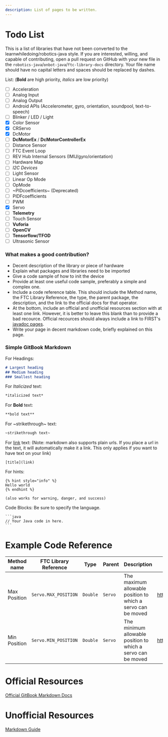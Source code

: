 ```yaml
---
description: List of pages to be written.
---
```


# Todo List

This is a list of libraries that have not been converted to the learnwhiledoing/robotics-java style. If you are interested, willing, and capable of contributing, open a pull request on GitHub with your new file in the `robotics-java`/`onbot-java`/`ftc-library-docs` directory. Your file name should have no capital letters and spaces should be replaced by dashes.

List: (**Bold** are high priority, *italics* are low priority)
- [ ] Acceleration
- [ ] Analog Input
- [ ] Analog Output
- [ ] Android APIs (Accelerometer, gyro, orientation, soundpool, text-to-speech)
- [ ] Blinker / LED / Light
- [x] Color Sensor
- [x] CRServo
- [x] DcMotor
- [ ] **DcMotorEx** / **DcMotorControllerEx**
- [ ] Distance Sensor
- [ ] FTC Event Loop
- [ ] REV Hub Internal Sensors (IMU/gyro/orientation)
- [ ] Hardware Map
- [ ] *I2C Devices*
- [ ] Light Sensor
- [ ] Linear Op Mode
- [ ] OpMode
- [ ] ~PIDcoefficients~ (Deprecated)
- [ ] PIDFcoefficients
- [ ] PWM
- [x] Servo
- [ ] **Telemetry**
- [ ] Touch Sensor
- [ ] **Vuforia**
- [ ] **OpenCV**
- [ ] **Tensorflow/TFOD**
- [ ] Ultrasonic Sensor

### What makes a good contribution?
- Decent description of the library or piece of hardware
- Explain what packages and libraries need to be imported
- Give a code sample of how to init the device
- Provide at least one useful code sample, preferably a simple and complex one.
- Include a code reference table. This should include the Method name, the FTC Library Reference, the type, the parent package, the description, and the link to the official docs for that operator.
- At the bottom, include an official and unofficial resources section with at least one link. However, it is better to leave this blank than to provide a bad recource. Official recources should always include a link to FIRST's [javadoc pages](https://ftctechnh.github.io/ftc_app/doc/javadoc/).
- Write your page in decent markdown code, briefly explained on this page.

### Simple GitBook Markdown


For Headings:
```markdown
# Largest heading
## Medium heading
### Smallest heading
```
For *Italicized* text:
```markdown
*italicized text*
```
For **Bold** text:
```markdown
**bold text**
```
For ~strikethrough~ text:
```markdown
~strikethrough text~
```
For [link]() text: (Note: markdown also supports plain urls. If you place a url in the text, it will automatically make it a link. This only applies if you want to have text on your link)
```
[title](link)
```
For hints:
```
{% hint style="info" %}
Hello world
{% endhint %}

(also works for warning, danger, and success)
```
Code Blocks: Be sure to specify the language.
<pre><code>```java
// Your Java code in here.
```
</code></pre>

# Example Code Reference

|Method name|FTC Library Reference|Type|Parent|Description|Documentation|
|-|-|-|-|-|-|
|Max Position|`Servo.MAX_POSITION`|`Double`|`Servo`|The maximum allowable position to which a servo can be moved|https://ftctechnh.github.io/ftc_app/doc/javadoc/com/qualcomm/robotcore/hardware/Servo.html#MAX_POSITION|
|Min Position|`Servo.MIN_POSITION`|`Double`|`Servo`|The minimum allowable position to which a servo can be moved|https://ftctechnh.github.io/ftc_app/doc/javadoc/com/qualcomm/robotcore/hardware/Servo.html#MIN_POSITION|

# Official Resources
[Official GitBook Markdown Docs](https://docs.gitbook.com/editing-content/markdown)

# Unofficial Resources
[Markdown Guide](https://www.markdownguide.org/cheat-sheet/)

